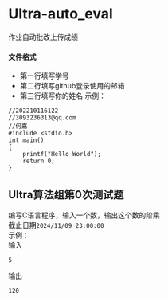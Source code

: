 # Ultra-auto_eval
作业自动批改上传成绩

#### 文件格式
- 第一行填写学号  
- 第二行填写github登录使用的邮箱
- 第三行填写你的姓名
示例：
```
//202210116122
//3093236313@qq.com
//何嘉
#include <stdio.h>
int main()
{
    printf("Hello World");
    return 0;
}
```

## Ultra算法组第0次测试题   
编写C语言程序，输入一个数，输出这个数的阶乘   
截止日期`2024/11/09 23:00:00`   
示例：   
输入   
```
5
```   
输出   
```
120
```
